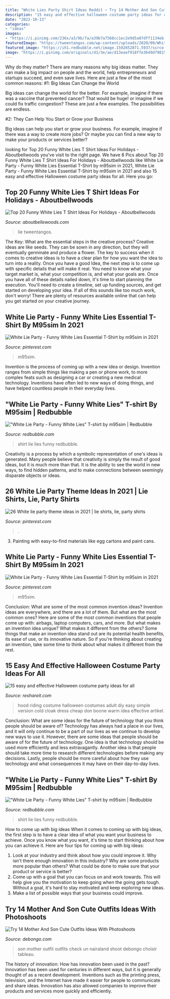 ```yaml
---
title: "White Lies Party Shirt Ideas Reddit ~ Try 14 Mother And Son Cute Outfits Ideas With Photoshoots"
description: "15 easy and effective halloween costume party ideas for all"
date: "2022-10-13"
categories:
- "ideas"
images:
- "https://i.pinimg.com/236x/a3/9b/7a/a39b7a7568cc1ec2e9d5a07dff1134eb.jpg"
featuredImage: "https://tweentangos.com/wp-content/uploads/2020/09/White-Lies-Party-Ideas-T-Shirt.jpg"
featured_image: "https://ih1.redbubble.net/image.1592652871.5937/ssrco,slim_fit_t_shirt,mens,fafafa:ca443f4786,front,square_product,600x600.jpg"
image: "https://i.pinimg.com/originals/d1/3e/ae/d13eaef918ffe3649d798154771d7e2a.png"
---
```



Why do they matter?
There are many reasons why big ideas matter. They can make a big impact on people and the world, help entrepreneurs and startups succeed, and even save lives. Here are just a few of the most common reasons:
#1: Big Ideas Can Change the World

Big ideas can change the world for the better. For example, imagine if there was a vaccine that prevented cancer? That would be huge! or imagine if we could fix traffic congestion? These are just a few examples. The possibilities are endless.

#2: They Can Help You Start or Grow your Business

Big ideas can help you start or grow your business. For example, imagine if there was a way to create more jobs? Or maybe you can find a new way to make your products or services better?

	

		
looking for Top 20 Funny White Lies T Shirt Ideas For Holidays - Aboutbellwoods you've visit to the right page. We have 8 Pics about Top 20 Funny White Lies T Shirt Ideas For Holidays - Aboutbellwoods like White Lie Party - Funny White Lies Essential T-Shirt by m95sim in 2021, White Lie Party - Funny White Lies Essential T-Shirt by m95sim in 2021 and also 15 easy and effective Halloween costume party ideas for all. Here you go:
		
    
## Top 20 Funny White Lies T Shirt Ideas For Holidays - Aboutbellwoods

<img loading=lazy src="https://tweentangos.com/wp-content/uploads/2020/09/White-Lies-Party-Ideas-T-Shirt.jpg" onerror="this.onerror=null;this.src='https://tse1.mm.bing.net/th?id=OIP.gC-O9d6gMSG0EtDRRI-V9AHaIP&amp;pid=15.1';" alt="Top 20 Funny White Lies T Shirt Ideas For Holidays - Aboutbellwoods">

_Source: aboutbellewoods.com_

>lie tweentangos. 

	

The Key: What are the essential steps in the creative process?
Creative ideas are like seeds. They can be sown in any direction, but they will eventually germinate and produce a flower. The key to success when it comes to creative ideas is to have a clear plan for how you want the idea to turn into a reality. Once you have a good Idea, the next step is to come up with specific details that will make it real. You need to know what your target market is, what your competition is, and what your goals are. Once you have all of these details nailed down, it's time to start planning the execution. You'll need to create a timeline, set up funding sources, and get started on developing your idea. If all of this sounds like too much work, don't worry! There are plenty of resources available online that can help you get started on your creative journey.

    
## White Lie Party - Funny White Lies Essential T-Shirt By M95sim In 2021

<img loading=lazy src="https://i.pinimg.com/originals/67/ea/57/67ea57feda8068fe71035a0046bcf82f.png" onerror="this.onerror=null;this.src='https://tse4.mm.bing.net/th?id=OIP.OSiuM18rO3f13tgqyU2I7gHaJ4&amp;pid=15.1';" alt="White Lie Party - Funny White Lies Essential T-Shirt by m95sim in 2021">

_Source: pinterest.com_

>m95sim. 

	

Invention is the process of coming up with a new idea or design. Invention ranges from simple things like making a pen or phone work, to more complex feats such as designing a car or creating a new medical technology. Inventions have often led to new ways of doing things, and have helped countless people in their everyday lives.

    
## &quot;White Lie Party - Funny White Lies&quot; T-shirt By M95sim | Redbubble

<img loading=lazy src="https://ih1.redbubble.net/image.1595227602.1324/ssrco,slim_fit_t_shirt,mens,fafafa:ca443f4786,front,square_product,600x600.jpg" onerror="this.onerror=null;this.src='https://tse3.mm.bing.net/th?id=OIP.uvCqQlkhXXJKw4weDbF23wHaHa&amp;pid=15.1';" alt="&quot;White Lie Party - Funny White Lies&quot; T-shirt by m95sim | Redbubble">

_Source: redbubble.com_

>shirt lie lies funny redbubble. 

	

Creativity is a process by which a symbolic representation of one's ideas is generated. Many people believe that creativity is simply the result of good ideas, but it is much more than that. It is the ability to see the world in new ways, to find hidden patterns, and to make connections between seemingly disparate objects or ideas.

    
## 26 White Lie Party Theme Ideas In 2021 | Lie Shirts, Lie, Party Shirts

<img loading=lazy src="https://i.pinimg.com/236x/a3/9b/7a/a39b7a7568cc1ec2e9d5a07dff1134eb.jpg" onerror="this.onerror=null;this.src='https://tse4.mm.bing.net/th?id=OIP.iwIDlBuCCx069xDQBUmS4AAAAA&amp;pid=15.1';" alt="26 White lie party theme ideas in 2021 | lie shirts, lie, party shirts">

_Source: pinterest.com_

>. 

	

3. Painting with easy-to-find materials like egg cartons and paint cans.

    
## White Lie Party - Funny White Lies Essential T-Shirt By M95sim In 2021

<img loading=lazy src="https://i.pinimg.com/originals/d1/3e/ae/d13eaef918ffe3649d798154771d7e2a.png" onerror="this.onerror=null;this.src='https://tse3.mm.bing.net/th?id=OIP.92HuhWhUeg4A0E87XNZZsQHaJ4&amp;pid=15.1';" alt="White Lie Party - Funny White Lies Essential T-Shirt by m95sim in 2021">

_Source: pinterest.com_

>m95sim. 

	

Conclusion: What are some of the most common invention ideas?
Invention ideas are everywhere, and there are a lot of them. But what are the most common ones? Here are some of the most common inventions that people come up with: airbags, laptop computers, cars, and more. 
But what makes an invention idea unique? What makes it different from the others? 
Some things that make an invention idea stand out are its potential health benefits, its ease of use, or its innovative nature. So if you're thinking about creating an invention, take some time to think about what makes it different from the rest.

    
## 15 Easy And Effective Halloween Costume Party Ideas For All

<img loading=lazy src="http://www.reshareit.com/wp-content/uploads/red-riding-hood1.jpg" onerror="this.onerror=null;this.src='https://tse4.mm.bing.net/th?id=OIP.iXKySdilYBJKYDdk9o6RbAHaEK&amp;pid=15.1';" alt="15 easy and effective Halloween costume party ideas for all">

_Source: reshareit.com_

>hood riding costume halloween costumes adult diy easy simple version cold cloak dress cheap don boone warm idea effective artikel. 

	

Conclusion: What are some ideas for the future of technology that you think people should be aware of?
Technology has always had a place in our lives, and it will only continue to be a part of our lives as we continue to develop new ways to use it. However, there are some ideas that people should be aware of for the future of technology. One idea is that technology should be used more efficiently and less extravagantly. Another idea is that people should take more time to research different technologies before making any decisions. Lastly, people should be more careful about how they use technology and what consequences it may have on their day-to-day lives.

    
## &quot;White Lie Party - Funny White Lies&quot; T-shirt By M95sim | Redbubble

<img loading=lazy src="https://ih1.redbubble.net/image.1592652871.5937/ssrco,slim_fit_t_shirt,mens,fafafa:ca443f4786,front,square_product,600x600.jpg" onerror="this.onerror=null;this.src='https://tse1.mm.bing.net/th?id=OIP.NRP0Gn4SmbK3VT9D7n1UegHaHa&amp;pid=15.1';" alt="&quot;White Lie Party - Funny White Lies&quot; T-shirt by m95sim | Redbubble">

_Source: redbubble.com_

>shirt lie lies funny redbubble. 

	

How to come up with big ideas
When it comes to coming up with big ideas, the first step is to have a clear idea of what you want your business to achieve. Once you know what you want, it's time to start thinking about how you can achieve it. Here are four tips for coming up with big ideas: 
1. Look at your industry and think about how you could improve it. Why isn't there enough innovation in this industry? Why are some products more popular than others? What could be done to make sure that your product or service is better?
2. Come up with a goal that you can focus on and work towards. This will help give you the motivation to keep going when the going gets tough. Without a goal, it's hard to stay motivated and keep exploring new ideas. 
3. Make a list of possible ways that your business could improve.

    
## Try 14 Mother And Son Cute Outfits Ideas With Photoshoots

<img loading=lazy src="https://www.debongo.com/wp-content/uploads/2016/04/Cute-Mother-Son-Outfit-Ideas-8.jpg" onerror="this.onerror=null;this.src='https://tse3.mm.bing.net/th?id=OIP.E573ezysAppYb99crcD2GwHaHa&amp;pid=15.1';" alt="Try 14 Mother And Son Cute Outfits Ideas With Photoshoots">

_Source: debongo.com_

>son mother outfit outfits check un nairaland shoot debongo choisir tableau. 

	

The history of innovation: How has innovation been used in the past?
Innovation has been used for centuries in different ways, but it is generally thought of as a recent development. Inventions such as the printing press, television, and the Internet have made it easier for people to communicate and share ideas. Innovation has also allowed companies to improve their products and services more quickly and efficiently.

